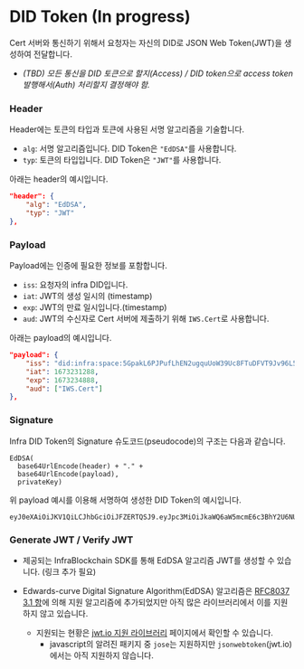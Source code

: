 # DID Token (In progress)

Cert 서버와 통신하기 위해서 요청자는 자신의 DID로 JSON Web Token(JWT)을 생성하여 전달합니다.

- _(TBD) 모든 통신을 DID 토큰으로 할지(Access) / DID token으로 access token 발행해서(Auth) 처리할지 결정해야 함._

### Header

Header에는 토큰의 타입과 토큰에 사용된 서명 알고리즘을 기술합니다.

- `alg`: 서명 알고리즘입니다. DID Token은 `"EdDSA"`를 사용합니다.
- `typ`: 토큰의 타입입니다. DID Token은 `"JWT"`를 사용합니다.

아래는 header의 예시입니다.

```json
"header": {
    "alg": "EdDSA",
    "typ": "JWT"
},
```

### Payload

Payload에는 인증에 필요한 정보를 포함합니다.

- `iss`: 요청자의 infra DID입니다.
- `iat`: JWT의 생성 일시의 (timestamp)
- `exp`: JWT의 만료 일시입니다.(timestamp)
- `aud`: JWT의 수신자로 Cert 서버에 제출하기 위해 `IWS.Cert`로 사용합니다.

아래는 payload의 예시입니다.

```json
"payload": {
    "iss": "did:infra:space:5GpakL6PJPufLhEN2ugquUoW39Uc8FTuDFVT9Jv96L5v6Pjy",
    "iat": 1673231288,
    "exp": 1673234888,
    "aud": ["IWS.Cert"]
},
```

### Signature

Infra DID Token의 Signature 슈도코드(pseudocode)의 구조는 다음과 같습니다.

```
EdDSA(
  base64UrlEncode(header) + "." +
  base64UrlEncode(payload),
  privateKey)
```

위 payload 예시를 이용해 서명하여 생성한 DID Token의 예시입니다.

```
eyJ0eXAiOiJKV1QiLCJhbGciOiJFZERTQSJ9.eyJpc3MiOiJkaWQ6aW5mcmE6c3BhY2U6NUdwYWtMNlBKUHVmTGhFTjJ1Z3F1VW9XMzlVYzhGVHVERlZUOUp2OTZMNXY2UGp5IiwiaWF0IjoxNjczMjMxMjg4LCJleHAiOjE2NzMyMzQ4ODgsImF1ZCI6WyJJV1MuQ2VydCJdfQ.lHm_fUuXOnDPQBclBNdWcp6tSknIH_YUvBMvxT7TZ0We3j5RIWFByO7o_x_P2TC1qcCaTtyTCaDGx4MKk7wqjg
```

### Generate JWT / Verify JWT

- 제공되는 InfraBlockchain SDK를 통해 EdDSA 알고리즘 JWT를 생성할 수 있습니다. (링크 추가 필요)

- Edwards-curve Digital Signature Algorithm(EdDSA) 알고리즘은 [RFC8037 3.1 항](https://www.rfc-editor.org/rfc/rfc8037.html#section-3.1)에 의해 지원 알고리즘에 추가되었지만 아직 많은 라이브러리에서 이를 지원하지 않고 있습니다.
  - 지원되는 현황은 [jwt.io 지원 라이브러리](https://jwt.io/libraries) 페이지에서 확인할 수 있습니다.
    - javascript의 알려진 패키지 중 `jose`는 지원하지만 `jsonwebtoken`(jwt.io)에서는 아직 지원하지 않습니다.
